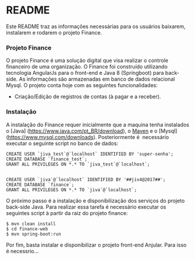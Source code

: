 # README #

Este README traz as informações necessárias para os usuários baixarem, instalarem e rodarem o projeto Finance.

### Projeto Finance ###

O projeto Finance é uma solução digital que visa realizar o controle financeiro de uma organização.
O Finance foi construído utilizando tecnologia AngularJs para o front-end e Java 8 (Springboot) para back-side. As informações são armazenadas em banco de dados relacional Mysql.
O projeto conta hoje com as seguintes funcionalidades:

* Criação/Edição de registros de contas (à pagar e a receber).


### Instalação ###

A instalação do Finance requer inicialmente que a maquina tenha instalados o [Java] (https://www.java.com/pt_BR/download), o [Maven](https://maven.apache.org/download.cgi) e o [Mysql] (https://www.mysql.com/downloads). Posteriormente é  necessário executar o seguinte script no banco de dados:

```
CREATE USER `jiva_test`@`localhost` IDENTIFIED BY 'super-senha';
CREATE DATABASE `finance_test`;
GRANT ALL PRIVILEGES ON *.* TO `jiva_test`@`localhost`;


CREATE USER `jiva`@`localhost` IDENTIFIED BY '##jiv4@2017##';
CREATE DATABASE `finance`;
GRANT ALL PRIVILEGES ON *.* TO `jiva`@`localhost`;
```
O próximo passo é a instalação e disponibilização dos serviços do projeto back-side Java. Para realizar essa tarefa é necessário executar os seguintes script à partir da raiz do projeto finance:

```
$ mvn clean install
$ cd finance-web
$ mvn spring-boot:run
```
Por fim, basta instalar e disponibilizar o projeto front-end Anjular. Para isso é necessrio...
